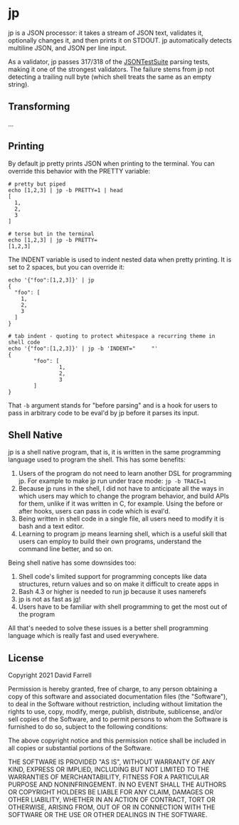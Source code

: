 jp
==
jp is a JSON processor: it takes a stream of JSON text, validates it, optionally changes it, and then prints it on STDOUT. jp automatically detects multiline JSON, and JSON per line input.

As a validator, jp passes 317/318 of the [JSONTestSuite](https://github.com/nst/JSONTestSuite) parsing tests, making it one of the strongest validators. The failure stems from jp not detecting a trailing null byte (which shell treats the same as an empty string).


Transforming
------------
...

Printing
--------
By default jp pretty prints JSON when printing to the terminal. You can override this behavior with the PRETTY variable:

    # pretty but piped
    echo [1,2,3] | jp -b PRETTY=1 | head
    [
      1,
      2,
      3
    ]

    # terse but in the terminal
    echo [1,2,3] | jp -b PRETTY=
    [1,2,3]

The INDENT variable is used to indent nested data when pretty printing. It is set to 2 spaces, but you can override it:

    echo '{"foo":[1,2,3]}' | jp
    {
      "foo": [
        1,
        2,
        3
      ]
    }

    # tab indent - quoting to protect whitespace a recurring theme in shell code
    echo '{"foo":[1,2,3]}' | jp -b 'INDENT="     "'
    {
            "foo": [
                    1,
                    2,
                    3
            ]
    }

That `-b` argument stands for "before parsing" and is a hook for users to pass in arbitrary code to be eval'd by jp before it parses its input.

Shell Native
------------
jp is a shell native program, that is, it is written in the same programming language used to program the shell. This has some benefits:

1. Users of the program do not need to learn another DSL for programming jp. For example to make jp run under trace mode: `jp -b TRACE=1`
2. Because jp runs in the shell, I did not have to anticipate all the ways in which users may which to change the program behavior, and build APIs for them, unlike if it was written in C, for example. Using the before or after hooks, users can pass in code which is eval'd.
3. Being written in shell code in a single file, all users need to modify it is bash and a text editor.
4. Learning to program jp means learning shell, which is a useful skill that users can employ to build their own programs, understand the command line better, and so on.

Being shell native has some downsides too:
1. Shell code's limited support for programming concepts like data structures, return values and so on make it difficult to create apps in
2. Bash 4.3 or higher is needed to run jp because it uses namerefs
3. jp is not as fast as [jq](https://stedolan.github.io/jq/)!
4. Users have to be familiar with shell programming to get the most out of the program

All that's needed to solve these issues is a better shell programming language which is really fast and used everywhere.


License
-------
Copyright 2021 David Farrell

Permission is hereby granted, free of charge, to any person obtaining a copy of this software and associated documentation files (the "Software"), to deal in the Software without restriction, including without limitation the rights to use, copy, modify, merge, publish, distribute, sublicense, and/or sell copies of the Software, and to permit persons to whom the Software is furnished to do so, subject to the following conditions:

The above copyright notice and this permission notice shall be included in all copies or substantial portions of the Software.

THE SOFTWARE IS PROVIDED "AS IS", WITHOUT WARRANTY OF ANY KIND, EXPRESS OR IMPLIED, INCLUDING BUT NOT LIMITED TO THE WARRANTIES OF MERCHANTABILITY, FITNESS FOR A PARTICULAR PURPOSE AND NONINFRINGEMENT. IN NO EVENT SHALL THE AUTHORS OR COPYRIGHT HOLDERS BE LIABLE FOR ANY CLAIM, DAMAGES OR OTHER LIABILITY, WHETHER IN AN ACTION OF CONTRACT, TORT OR OTHERWISE, ARISING FROM, OUT OF OR IN CONNECTION WITH THE SOFTWARE OR THE USE OR OTHER DEALINGS IN THE SOFTWARE.
